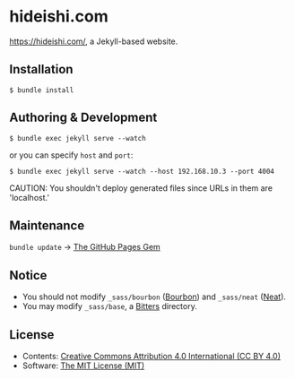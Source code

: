 hideishi.com
============

<https://hideishi.com/>, a Jekyll-based website.

Installation
------------

```console
$ bundle install
```

Authoring & Development
-----------------------

```console
$ bundle exec jekyll serve --watch
```

or you can specify `host` and `port`:

```console
$ bundle exec jekyll serve --watch --host 192.168.10.3 --port 4004
```

CAUTION: You shouldn't deploy generated files since URLs in them are 'localhost.'

Maintenance
----------

`bundle update` -> [The GitHub Pages Gem](https://pages.github.com/versions/)

Notice
------

- You should not modify `_sass/bourbon` ([Bourbon](http://bourbon.io/)) and `_sass/neat` ([Neat](http://neat.bourbon.io/)).
- You may modify `_sass/base`, a [Bitters](http://bitters.bourbon.io/) directory.

License
-------

- Contents: [Creative Commons Attribution 4.0 International (CC BY 4.0)](http://creativecommons.org/licenses/by/4.0/)
- Software: [The MIT License (MIT)](http://opensource.org/licenses/MIT)
